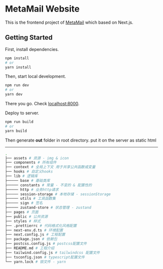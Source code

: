 # MetaMail Website

This is the frontend project of [MetaMail](https://metamail.ink) which based on Next.js.

## Getting Started

First, install dependencies.

```bash
npm install
# or
yarn install
```

Then, start local development.

```bash
npm run dev
# or
yarn dev
```

There you go. Check [localhost:8000](http://localhost:8000).


Deploy to server.
```bash
npm run build
# or
yarn build
```
Then generate **out** folder in root directory. put it on the server as static html

---

```bash
.
├── assets # 资源 - img & icon
├── components # 所有组件
├── context # 全局上下文 用于共享公共函数或变量
├── hooks # 自定义hooks
├── lib # 逻辑库
├───── base # 基础类库
├───── constants # 常量 - 不变的 & 配置性的
├───── http # 业务http请求
├───── session-storage # 本地存储 - sessionStorage
├───── utils # 工具函数集
├───── sign # 签名
├───── zustand-store # 状态管理 - zustand
├── pages # 页面
├── public # 公共资源
├── styles # 样式
├── .prettierrc # 代码格式化风格配置
├── next-env.d.ts # 环境配置
├── next.config.js # 工程配置
├── package.json # 依赖包
├── postcss.config.js # postcss配置文件
├── README.md # 工程介绍
├── tailwind.config.js # tailwindcss 配置文件
├── tsconfig.json # typescript配置文件
└── yarn.lock # 锁文件 - yarn
```
